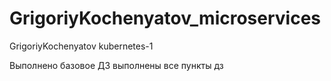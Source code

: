 # GrigoriyKochenyatov_microservices
GrigoriyKochenyatov kubernetes-1


Выполнено базовое ДЗ
выполнены все пункты дз
